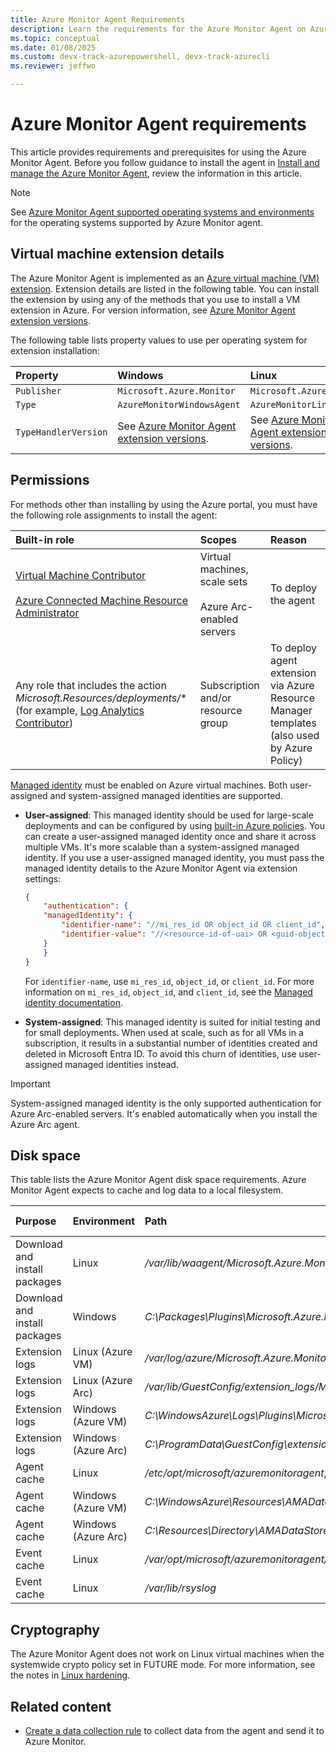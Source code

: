 ```yaml
---
title: Azure Monitor Agent Requirements
description: Learn the requirements for the Azure Monitor Agent on Azure virtual machines and Azure Arc-enabled servers and prerequisites for installation.
ms.topic: conceptual
ms.date: 01/08/2025
ms.custom: devx-track-azurepowershell, devx-track-azurecli
ms.reviewer: jeffwo

---
```


# Azure Monitor Agent requirements

This article provides requirements and prerequisites for using the Azure Monitor Agent. Before you follow guidance to install the agent in [Install and manage the Azure Monitor Agent](./azure-monitor-agent-manage.md), review the information in this article.

> [!NOTE]
> See [Azure Monitor Agent supported operating systems and environments](./azure-monitor-agent-supported-operating-systems.md) for the operating systems supported by Azure Monitor agent.

## Virtual machine extension details

The Azure Monitor Agent is implemented as an [Azure virtual machine (VM) extension](/azure/virtual-machines/extensions/overview). Extension details are listed in the following table. You can install the extension by using any of the methods that you use to install a VM extension in Azure. For version information, see [Azure Monitor Agent extension versions](./azure-monitor-agent-extension-versions.md).

The following table lists property values to use per operating system for extension installation:

| Property | Windows | Linux |
|:---|:---|:---|
| `Publisher` | `Microsoft.Azure.Monitor`  | `Microsoft.Azure.Monitor` |
| `Type`      | `AzureMonitorWindowsAgent` | `AzureMonitorLinuxAgent`  |
| `TypeHandlerVersion`  | See [Azure Monitor Agent extension versions](./azure-monitor-agent-extension-versions.md). | See [Azure Monitor Agent extension versions](./azure-monitor-agent-extension-versions.md). |

## Permissions

For methods other than installing by using the Azure portal, you must have the following role assignments to install the agent:  

| Built-in role | Scopes | Reason |  
|:---|:---|:---|  
| [Virtual Machine Contributor](/azure/role-based-access-control/built-in-roles#virtual-machine-contributor) <br /><br />[Azure Connected Machine Resource Administrator](/azure/role-based-access-control/built-in-roles#azure-connected-machine-resource-administrator) | Virtual machines, scale sets <br /><br /> Azure Arc-enabled servers | To deploy the agent |  
| Any role that includes the action *Microsoft.Resources/deployments/** (for example, [Log Analytics Contributor](/azure/role-based-access-control/built-in-roles#log-analytics-contributor)) | Subscription and/or <br /> resource group  | To deploy agent extension via Azure Resource Manager templates (also used by Azure Policy) |  

[Managed identity](/azure/active-directory/managed-identities-azure-resources/overview) must be enabled on Azure virtual machines. Both user-assigned and system-assigned managed identities are supported.

- **User-assigned**: This managed identity should be used for large-scale deployments and can be configured by using [built-in Azure policies](./azure-monitor-agent-policy.md). You can create a user-assigned managed identity once and share it across multiple VMs. It's more scalable than a system-assigned managed identity. If you use a user-assigned managed identity, you must pass the managed identity details to the Azure Monitor Agent via extension settings:

    ```json
    {
        "authentication": {
        "managedIdentity": {
            "identifier-name": "//mi_res_id OR object_id OR client_id",
            "identifier-value": "//<resource-id-of-uai> OR <guid-object-or-client-id>"
        }
        }
    }
    ```

   For `identifier-name`, use `mi_res_id`, `object_id`, or `client_id`. For more information on `mi_res_id`, `object_id`, and `client_id`, see the [Managed identity documentation](/azure/active-directory/managed-identities-azure-resources/how-to-use-vm-token#get-a-token-using-http).

- **System-assigned**: This managed identity is suited for initial testing and for small deployments. When used at scale, such as for all VMs in a subscription, it results in a substantial number of identities created and deleted in Microsoft Entra ID. To avoid this churn of identities, use user-assigned managed identities instead.

> [!IMPORTANT]
> System-assigned managed identity is the only supported authentication for Azure Arc-enabled servers. It's enabled automatically when you install the Azure Arc agent.

## Disk space

This table lists the Azure Monitor Agent disk space requirements. Azure Monitor Agent expects to cache and log data to a local filesystem.

| Purpose | Environment | Path | Suggested space |
|:---|:---|:---|:---|
| Download and install packages | Linux | */var/lib/waagent/Microsoft.Azure.Monitor.AzureMonitorLinuxAgent-{Version}/* | 500 MB |
| Download and install packages | Windows | *C:\Packages\Plugins\Microsoft.Azure.Monitor.AzureMonitorWindowsAgent* | 500 MB |
| Extension logs | Linux (Azure VM) | */var/log/azure/Microsoft.Azure.Monitor.AzureMonitorLinuxAgent/* | 100 MB |
| Extension logs | Linux (Azure Arc) | */var/lib/GuestConfig/extension_logs/Microsoft.Azure.Monitor.AzureMonitorLinuxAgent-{version}/* | 100 MB |
| Extension logs | Windows (Azure VM) | *C:\WindowsAzure\Logs\Plugins\Microsoft.Azure.Monitor.AzureMonitorWindowsAgent* | 100 MB |
| Extension logs | Windows (Azure Arc) | *C:\ProgramData\GuestConfig\extension_logs\Microsoft.Azure.Monitor.AzureMonitorWindowsAgent* | 100 MB |
| Agent cache | Linux | */etc/opt/microsoft/azuremonitoragent*, */opt/microsoft/azuremonitoragent* | 500 MB |
| Agent cache | Windows (Azure VM) | *C:\WindowsAzure\Resources\AMADataStore.{DataStoreName}* | 10.5 GB |
| Agent cache | Windows (Azure Arc) | *C:\Resources\Directory\AMADataStore.{DataStoreName}* | 10.5 GB |
| Event cache | Linux | */var/opt/microsoft/azuremonitoragent/events* | 10 GB |
| Event cache | Linux | */var/lib/rsyslog* | 1 GB |

## Cryptography

The Azure Monitor Agent does not work on Linux virtual machines when the systemwide crypto policy set in FUTURE mode. For more information, see the notes in [Linux hardening](azure-monitor-agent-supported-operating-systems.md#linux-hardening).

## Related content

- [Create a data collection rule](../vm/data-collection.md) to collect data from the agent and send it to Azure Monitor.
